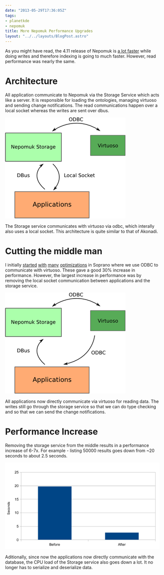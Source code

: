 ```yaml
---
date: "2013-05-29T17:36:05Z"
tags:
- planetkde
- nepomuk
title: More Nepomuk Performance Upgrades
layout: "../../layouts/BlogPost.astro"
---
```


As you might have read, the 4.11 release of Nepomuk is [a lot faster](http://vhanda.in/blog/2013/04/merging-nepomuk-graphs) while doing writes and therefore indexing is going to much faster. However, read performance was nearly the same.

# Architecture

All application communicate to Nepomuk via the Storage Service which acts like a server. It is responsible for loading the ontologies, managing virtuoso and sending change notifications. The read communications happen over a local socket whereas the writes are sent over dbus.

![Original Architecture](/blog/images/2013/05/29/2013-05-before.png)

The Storage service communicates with virtuoso via odbc, which interally also uses a local socket. This architecture is quite similar to that of Akonadi.

# Cutting the middle man

I initially [started](https://commits.kde.org/soprano/f8747bc9d8fa916907d90b7f2bf84ffba923becb) [with](https://commits.kde.org/soprano/4437f5ab2d4448266e96fae981ba1c248727260c) [many](https://commits.kde.org/soprano/b8fb9056c201ba8ba9645c55d024a4d42b79a20a) [optimizations](https://commits.kde.org/soprano/dda25ad5818ef41832a141267f1b614a8dbc6b99) in Soprano where we use ODBC to communicate with virtuoso. These gave a good 30% increase in performance. However, the largest increase in performance was by removing the local socket communication between applications and the storage service.

![New Architecture](/blog/images/2013/05/29/2013-05-after.png)

All applications now directly communicate via virtuoso for reading data. The writes still go through the storage service so that we can do type checking and so that we can send the change notifications.

# Performance Increase

Removing the storage service from the middle results in a performance increase of 6-7x. For example - listing 50000 results goes down from ~20 seconds to about 2.5 seconds.

![Charts](/blog/images/2013/05/29/2013-05-charts.png)

Aditionally, since now the applications now directly communicate with the database, the CPU load of the Storage service also goes down a lot. It no longer has to serialize and deserialize data.
